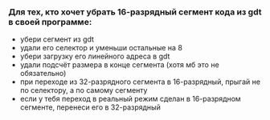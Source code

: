 ### Для тех, кто хочет убрать 16-разрядный сегмент кода из gdt в своей программе:
- убери сегмент из gdt
- удали его селектор и уменьши остальные на 8
- убери загрузку его линейного адреса в gdt
- удали подсчёт размера в конце сегмента (хотя мб это не обязательно)
- при переходе из 32-разрядного сегмента в 16-разрядный, прыгай не по селектору, а по самому сегменту
- если у тебя переход в реальный режим сделан в 16-разрядном сегменте, перенеси его в 32-разрядный